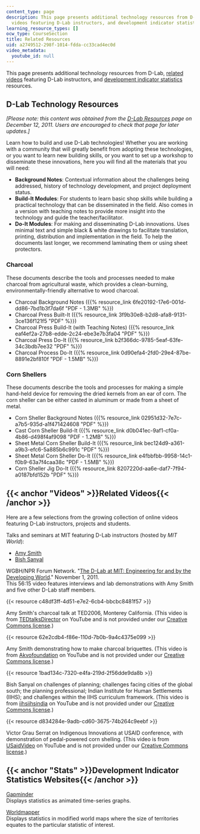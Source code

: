 ```yaml
---
content_type: page
description: This page presents additional technology resources from D-Lab, related
  videos featuring D-Lab instructors, and development indicator statistics resources.
learning_resource_types: []
ocw_type: CourseSection
title: Related Resources
uid: a2749512-298f-1014-fdda-cc33cad4ec0d
video_metadata:
  youtube_id: null
---
```


This page presents additional technology resources from D-Lab, [related videos](#Videos) featuring D-Lab instructors, and [development indicator statistics](#Stats) resources.

D-Lab Technology Resources
--------------------------

_\[Please note: this content was obtained from the_ [_D-Lab Resources_](http://d-lab.mit.edu/resources-publications) _page on December 12, 2011. Users are encouraged to check that page for later updates.\]_

Learn how to build and use D-Lab technologies! Whether you are working with a community that will greatly benefit from adopting these technologies, or you want to learn new building skills, or you want to set up a workshop to disseminate these innovations, here you will find all the materials that you will need:

*   **Background Notes**: Contextual information about the challenges being addressed, history of technology development, and project deployment status.
*   **Build-It Modules**: For students to learn basic shop skills while building a practical technology that can be disseminated in the field. Also comes in a version with teaching notes to provide more insight into the technology and guide the teacher/facilitator.
*   **Do-It Modules**: For making and disseminating D-Lab innovations. Uses minimal text and simple black & white drawings to facilitate translation, printing, distribution and implementation in the field. To help the documents last longer, we recommend laminating them or using sheet protectors.

### Charcoal

These documents describe the tools and processes needed to make charcoal from agricultural waste, which provides a clean-burning, environmentally-friendly alternative to wood charcoal.

*   Charcoal Background Notes ({{% resource_link 6fe20192-17e6-001d-dd86-7bd1b3f7da6f "PDF - 1.3MB" %}})
*   Charcoal Press Built-It ({{% resource_link 3f9b30e8-b2d8-afa8-9131-3ce136f121f5 "PDF" %}})
*   Charcoal Press Build-It (with Teaching Notes) ({{% resource_link eaf4ef2a-27b8-edde-2c24-ebe3e7b3fa04 "PDF" %}})
*   Charcoal Press Do-It ({{% resource_link b2f366dc-9785-5eaf-63fe-34c3bdb7ee32 "PDF" %}})
*   Charcoal Process Do-It ({{% resource_link 0d90efa4-2fd0-29e4-87be-8891e2bf810f "PDF - 1.5MB" %}})

### Corn Shellers

These documents describe the tools and processes for making a simple hand-held device for removing the dried kernels from an ear of corn. The corn sheller can be either casted in aluminum or made from a sheet of metal.

*   Corn Sheller Background Notes ({{% resource_link 02951d32-7e7c-a7b5-935d-a1f471424608 "PDF" %}})
*   Cast Corn Sheller Build-It ({{% resource_link d0b041ec-9af1-cf0a-4b86-d498f4af9098 "PDF - 1.2MB" %}})
*   Sheet Metal Corn Sheller Build-It ({{% resource_link bec124d9-a361-a9b3-efc6-5a885b6c991c "PDF" %}})
*   Sheet Metal Corn Sheller Do-It ({{% resource_link e4fbbfbb-9958-14c1-f0b9-63a7f4caa38c "PDF - 1.5MB" %}})
*   Corn Sheller Jig Do-It ({{% resource_link 8207220d-aa6e-daf7-7f94-a0187bfd152b "PDF" %}})

{{< anchor "Videos" >}}Related Videos{{< /anchor >}}
----------------------------------------------------

Here are a few selections from the growing collection of online videos featuring D-Lab instructors, projects and students. 

Talks and seminars at MIT featuring D-Lab instructors (hosted by _MIT World_):

*   [Amy Smith](http://video.mit.edu/search/?q=Amy+Smith&x=0&y=0)
*   [Bish Sanyal](http://video.mit.edu/search/?q=Bish+Sanyal&x=0&y=0)

WGBH/NPR Forum Network. "[The D-Lab at MIT: Engineering for and by the Developing World](https://d-lab.mit.edu/about)." November 1, 2011.  
This 56:15 video features interviews and lab demonstrations with Amy Smith and five other D-Lab staff members.

{{< resource c48df3ff-4d51-e7e2-6cb4-bbcbc8481f57 >}}

Amy Smith's charcoal talk at TED2006, Monterey California. (This video is from [TEDtalksDirector](http://www.youtube.com/user/TEDtalksDirector) on YouTube and is not provided under our [Creative Commons license](./resolveuid/e7db8a8f17363f805bbf706e613d0334#cc).)

{{< resource 62e2cdb4-f86e-110d-7b0b-9a4c4375e099 >}}

Amy Smith demonstrating how to make charcoal briquettes. (This video is from [Akvofoundation](http://www.youtube.com/user/Akvofoundation) on YouTube and is not provided under our [Creative Commons license](./resolveuid/e7db8a8f17363f805bbf706e613d0334#cc).)

{{< resource 1bad134c-7320-e4fa-219d-2f56dde9da8b >}}

Bish Sanyal on challenges of planning; challenges facing cities of the global south; the planning professional; Indian Institute for Human Settlements (IIHS); and challenges within the IIHS curriculum framework. (This video is from [iihsiihsindia](http://www.youtube.com/user/iihsiihsindia) on YouTube and is not provided under our [Creative Commons license](./resolveuid/e7db8a8f17363f805bbf706e613d0334#cc).)

{{< resource d834284e-9adb-cd60-3675-74b264c9eebf >}}

Victor Grau Serrat on Indigenous Innovations at USAID conference, with demonstration of pedal-powered corn shelling. (This video is from [USaidVideo](http://www.youtube.com/user/iihsiihsindia) on YouTube and is not provided under our [Creative Commons license](./resolveuid/e7db8a8f17363f805bbf706e613d0334#cc).)

{{< anchor "Stats" >}}Development Indicator Statistics Websites{{< /anchor >}}
------------------------------------------------------------------------------

[Gapminder](http://www.gapminder.org/)  
Displays statistics as animated time-series graphs.

[Worldmapper](http://www.worldmapper.org/)  
Displays statistics in modified world maps where the size of territories equates to the particular statistic of interest.